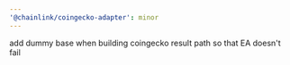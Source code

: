 ```yaml
---
'@chainlink/coingecko-adapter': minor
---
```


add dummy base when building coingecko result path so that EA doesn't fail

